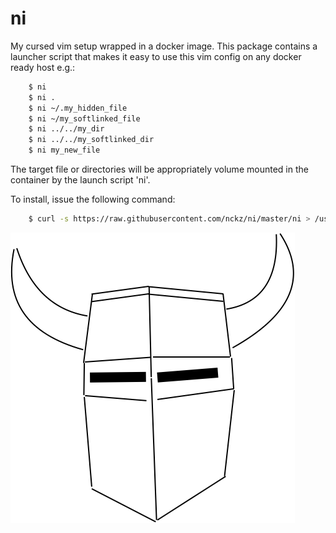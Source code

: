 # ni
My cursed vim setup wrapped in a docker image.  This package contains a
launcher script that makes it easy to use this vim config on any docker ready
host e.g.:

```bash
    $ ni
    $ ni .
    $ ni ~/.my_hidden_file
    $ ni ~/my_softlinked_file
    $ ni ../../my_dir
    $ ni ../../my_softlinked_dir
    $ ni my_new_file
```

The target file or directories will be appropriately volume mounted in the
container by the launch script 'ni'.

To install, issue the following command:

```bash
    $ curl -s https://raw.githubusercontent.com/nckz/ni/master/ni > /usr/local/bin/ni ; chmod a+x /usr/local/bin/ni
```

![ni](./ni.png)
